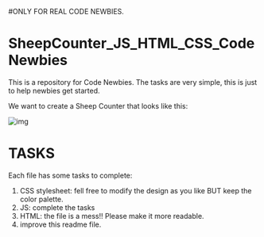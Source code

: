 #ONLY FOR REAL CODE NEWBIES. 

# SheepCounter_JS_HTML_CSS_CodeNewbies
This is a repository for Code Newbies. The tasks are very simple, this is just to help newbies get started.

We want to create a Sheep Counter that looks like this: 

![img](sheepCounter.png)

# TASKS

Each file has some tasks to complete:
1. CSS stylesheet: fell free to modify the design as you like BUT keep the color palette.
2. JS: complete the tasks
3. HTML: the file is a mess!! Please make it more readable. 
4. improve this readme file.
